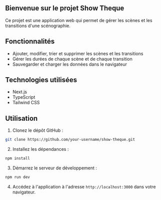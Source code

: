 ## Bienvenue sur le projet Show Theque

Ce projet est une application web qui permet de gérer les scènes et les transitions d'une scénographie.

## Fonctionnalités

- Ajouter, modifier, trier et supprimer les scènes et les transitions
- Gérer les durées de chaque scène et de chaque transition
- Sauvegarder et charger les données dans le navigateur


## Technologies utilisées

- Next.js
- TypeScript
- Tailwind CSS

## Utilisation

1. Clonez le dépôt GitHub :

```bash
git clone https://github.com/your-username/show-theque.git
```

2. Installez les dépendances :

```bash
npm install
```

3. Démarrez le serveur de développement :

```bash
npm run dev
```

4. Accédez à l'application à l'adresse `http://localhost:3000` dans votre navigateur.

